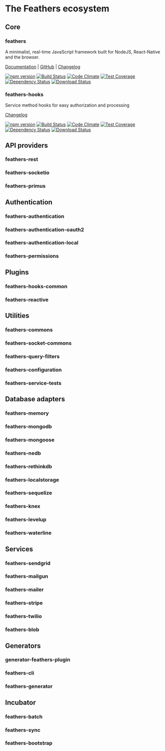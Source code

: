 # The Feathers ecosystem

## Core

### feathers

A minimalist, real-time JavaScript framework built for NodeJS, React-Native and the browser.

[Documentation](http://docs.feathersjs.com) | [GitHub](https://github.com/feathersjs/feathers) | [Changelog](https://docs.feathersjs.com/changelog.html)

[![npm version](https://badge.fury.io/js/feathers.svg)](https://badge.fury.io/js/feathers)
[![Build Status](https://travis-ci.org/feathersjs/feathers.png?branch=master)](https://travis-ci.org/feathersjs/feathers)
[![Code Climate](https://codeclimate.com/github/feathersjs/feathers.png)](https://codeclimate.com/github/feathersjs/feathers)
[![Test Coverage](https://codeclimate.com/github/feathersjs/feathers/badges/coverage.svg)](https://codeclimate.com/github/feathersjs/feathers/coverage)
[![Dependency Status](https://img.shields.io/david/feathersjs/feathers.svg?style=flat-square)](https://david-dm.org/feathersjs/feathers)
[![Download Status](https://img.shields.io/npm/dm/feathers.svg?style=flat-square)](https://www.npmjs.com/package/feathers)

### feathers-hooks

Service method hooks for easy authorization and processing

[Changelog](https://github.com/feathersjs/feathers-hooks/blob/master/CHANGELOG.md)

[![npm version](https://badge.fury.io/js/feathers-hooks.svg)](https://badge.fury.io/js/feathers-hooks)
[![Build Status](https://travis-ci.org/feathersjs/feathers-hooks.png?branch=master)](https://travis-ci.org/feathersjs/feathers-hooks)
[![Code Climate](https://codeclimate.com/github/feathersjs/feathers-hooks/badges/gpa.svg)](https://codeclimate.com/github/feathersjs/feathers-hooks)
[![Test Coverage](https://codeclimate.com/github/feathersjs/feathers-hooks/badges/coverage.svg)](https://codeclimate.com/github/feathersjs/feathers-hooks/coverage)
[![Dependency Status](https://img.shields.io/david/feathersjs/feathers-hooks.svg?style=flat-square)](https://david-dm.org/feathersjs/feathers-hooks)
[![Download Status](https://img.shields.io/npm/dm/feathers-hooks.svg?style=flat-square)](https://www.npmjs.com/package/feathers-hooks)

## API providers

### feathers-rest

### feathers-socketio

### feathers-primus


## Authentication

### feathers-authentication

### feathers-authentication-oauth2

### feathers-authentication-local

### feathers-permissions


## Plugins

### feathers-hooks-common

### feathers-reactive


## Utilities

### feathers-commons

### feathers-socket-commons

### feathers-query-filters

### feathers-configuration

### feathers-service-tests


## Database adapters

### feathers-memory

### feathers-mongodb

### feathers-mongoose

### feathers-nedb

### feathers-rethinkdb

### feathers-localstorage

### feathers-sequelize

### feathers-knex

### feathers-levelup

### feathers-waterline


## Services

### feathers-sendgrid

### feathers-mailgun

### feathers-mailer

### feathers-stripe

### feathers-twilio

### feathers-blob


## Generators

### generator-feathers-plugin

### feathers-cli

### feathers-generator


## Incubator

### feathers-batch

### feathers-sync

### feathers-bootstrap
